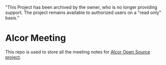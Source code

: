 "This Project has been archived by the owner, who is no longer providing support.  The project remains available to authorized users on a "read only" basis."

# Alcor Meeting
This repo is used to store all the meeting notes for [Alcor Open Source project](https://github.com/futurewei-cloud/alcor).
